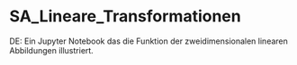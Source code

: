 # SA_Lineare_Transformationen
DE: Ein Jupyter Notebook das die Funktion der zweidimensionalen linearen Abbildungen illustriert.
